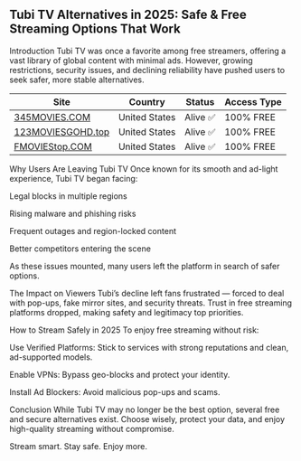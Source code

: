 ## Tubi TV Alternatives in 2025: Safe & Free Streaming Options That Work
Introduction
Tubi TV was once a favorite among free streamers, offering a vast library of global content with minimal ads. However, growing restrictions, security issues, and declining reliability have pushed users to seek safer, more stable alternatives.

| **Site**            | **Country**   | **Status** | **Access Type** |
| ------------------- | ------------- | ---------- | --------------- |
| [345MOVIES.COM](https://theraflix.fun)    | United States | Alive ✅    | 100% FREE       |
| [123MOVIESGOHD.top](https://theraflix.fun) | United States | Alive ✅    | 100% FREE       |
| [FMOVIEStop.COM](https://theraflix.fun)    | United States | Alive ✅    | 100% FREE       |

Why Users Are Leaving Tubi TV
Once known for its smooth and ad-light experience, Tubi TV began facing:

Legal blocks in multiple regions

Rising malware and phishing risks

Frequent outages and region-locked content

Better competitors entering the scene

As these issues mounted, many users left the platform in search of safer options.

The Impact on Viewers
Tubi’s decline left fans frustrated — forced to deal with pop-ups, fake mirror sites, and security threats. Trust in free streaming platforms dropped, making safety and legitimacy top priorities.

How to Stream Safely in 2025
To enjoy free streaming without risk:

Use Verified Platforms: Stick to services with strong reputations and clean, ad-supported models.

Enable VPNs: Bypass geo-blocks and protect your identity.

Install Ad Blockers: Avoid malicious pop-ups and scams.

Conclusion
While Tubi TV may no longer be the best option, several free and secure alternatives exist. Choose wisely, protect your data, and enjoy high-quality streaming without compromise.

Stream smart. Stay safe. Enjoy more.

